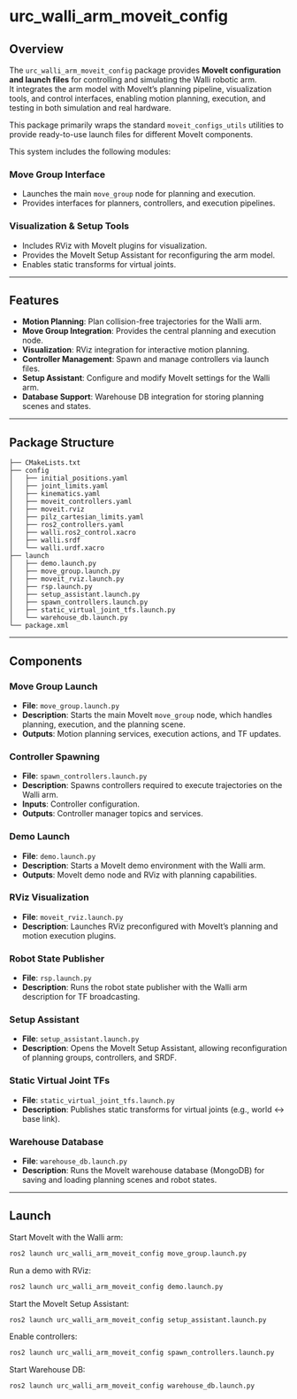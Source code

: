 # urc_walli_arm_moveit_config

## Overview

The `urc_walli_arm_moveit_config` package provides **MoveIt configuration and launch files** for controlling and simulating the Walli robotic arm.  
It integrates the arm model with MoveIt’s planning pipeline, visualization tools, and control interfaces, enabling motion planning, execution, and testing in both simulation and real hardware.

This package primarily wraps the standard `moveit_configs_utils` utilities to provide ready-to-use launch files for different MoveIt components.

This system includes the following modules:

### Move Group Interface
- Launches the main `move_group` node for planning and execution.
- Provides interfaces for planners, controllers, and execution pipelines.

### Visualization & Setup Tools
- Includes RViz with MoveIt plugins for visualization.
- Provides the MoveIt Setup Assistant for reconfiguring the arm model.
- Enables static transforms for virtual joints.

---

## Features
- **Motion Planning**: Plan collision-free trajectories for the Walli arm.  
- **Move Group Integration**: Provides the central planning and execution node.  
- **Visualization**: RViz integration for interactive motion planning.  
- **Controller Management**: Spawn and manage controllers via launch files.  
- **Setup Assistant**: Configure and modify MoveIt settings for the Walli arm.  
- **Database Support**: Warehouse DB integration for storing planning scenes and states.  

---

## Package Structure

```
├── CMakeLists.txt
├── config
│   ├── initial_positions.yaml
│   ├── joint_limits.yaml
│   ├── kinematics.yaml
│   ├── moveit_controllers.yaml
│   ├── moveit.rviz
│   ├── pilz_cartesian_limits.yaml
│   ├── ros2_controllers.yaml
│   ├── walli.ros2_control.xacro
│   ├── walli.srdf
│   └── walli.urdf.xacro
├── launch
│   ├── demo.launch.py
│   ├── move_group.launch.py
│   ├── moveit_rviz.launch.py
│   ├── rsp.launch.py
│   ├── setup_assistant.launch.py
│   ├── spawn_controllers.launch.py
│   ├── static_virtual_joint_tfs.launch.py
│   └── warehouse_db.launch.py
└── package.xml
```

---

## Components

### Move Group Launch
- **File**: `move_group.launch.py`  
- **Description**: Starts the main MoveIt `move_group` node, which handles planning, execution, and the planning scene.  
- **Outputs**: Motion planning services, execution actions, and TF updates.  

### Controller Spawning
- **File**: `spawn_controllers.launch.py`  
- **Description**: Spawns controllers required to execute trajectories on the Walli arm.  
- **Inputs**: Controller configuration.  
- **Outputs**: Controller manager topics and services.  

### Demo Launch
- **File**: `demo.launch.py`  
- **Description**: Starts a MoveIt demo environment with the Walli arm.  
- **Outputs**: MoveIt demo node and RViz with planning capabilities.  

### RViz Visualization
- **File**: `moveit_rviz.launch.py`  
- **Description**: Launches RViz preconfigured with MoveIt’s planning and motion execution plugins.  

### Robot State Publisher
- **File**: `rsp.launch.py`  
- **Description**: Runs the robot state publisher with the Walli arm description for TF broadcasting.  

### Setup Assistant
- **File**: `setup_assistant.launch.py`  
- **Description**: Opens the MoveIt Setup Assistant, allowing reconfiguration of planning groups, controllers, and SRDF.  

### Static Virtual Joint TFs
- **File**: `static_virtual_joint_tfs.launch.py`  
- **Description**: Publishes static transforms for virtual joints (e.g., world ↔ base link).  

### Warehouse Database
- **File**: `warehouse_db.launch.py`  
- **Description**: Runs the MoveIt warehouse database (MongoDB) for saving and loading planning scenes and robot states.  

---

## Launch

Start MoveIt with the Walli arm:

```bash
ros2 launch urc_walli_arm_moveit_config move_group.launch.py
```

Run a demo with RViz:
```bash
ros2 launch urc_walli_arm_moveit_config demo.launch.py
```

Start the MoveIt Setup Assistant:
```bash
ros2 launch urc_walli_arm_moveit_config setup_assistant.launch.py
```

Enable controllers:
```bash
ros2 launch urc_walli_arm_moveit_config spawn_controllers.launch.py
```

Start Warehouse DB:
```bash
ros2 launch urc_walli_arm_moveit_config warehouse_db.launch.py
```
